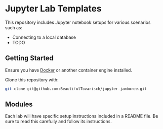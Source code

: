 # Jupyter Lab Templates

This repository includes Jupyter notebook setups for various scenarios such as:

- Connecting to a local database
- TODO

## Getting Started

Ensure you have [Docker](https://docs.docker.com/engine/install/) or another
container engine installed.

Clone this repository with:

```bash
git clone git@github.com:BeautifulTovarisch/jupyter-jamboree.git
```

## Modules

Each lab will have specific setup instructions included in a README file. Be
sure to read this carefully and follow its instructions.

